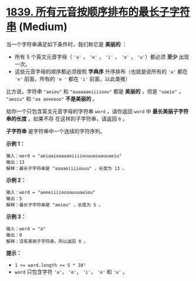 # [1839. 所有元音按顺序排布的最长子字符串][link] (Medium)

[link]: https://leetcode.cn/problems/longest-substring-of-all-vowels-in-order/

当一个字符串满足如下条件时，我们称它是 **美丽的** ：

- 所有 5 个英文元音字母（ `'a'` ， `'e'` ， `'i'` ， `'o'` ， `'u'`）都必须 **至少** 出现一次。
- 这些元音字母的顺序都必须按照 **字典序** 升序排布（也就是说所有的 `'a'` 都在 `'e'` 前面，所有的 `'e
'` 都在 `'i'` 前面，以此类推）

比方说，字符串 `"aeiou"` 和 `"aaaaaaeiiiioou"` 都是 **美丽的** ，但是 `"uaeio"` ， `"aeoiu"` 和 `"aa
aeeeooo"` **不是美丽的** 。

给你一个只包含英文元音字母的字符串 `word` ，请你返回 `word` 中 **最长美丽子字符串的长度** 。如果不存
在这样的子字符串，请返回 `0` 。

**子字符串** 是字符串中一个连续的字符序列。

**示例 1：**

```
输入：word = "aeiaaioaaaaeiiiiouuuooaauuaeiu"
输出：13
解释：最长子字符串是 "aaaaeiiiiouuu" ，长度为 13 。
```

**示例 2：**

```
输入：word = "aeeeiiiioooauuuaeiou"
输出：5
解释：最长子字符串是 "aeiou" ，长度为 5 。
```

**示例 3：**

```
输入：word = "a"
输出：0
解释：没有美丽子字符串，所以返回 0 。
```

**提示：**

- `1 <= word.length <= 5 * 10⁵`
- `word` 只包含字符 `'a'`， `'e'`， `'i'`， `'o'` 和 `'u'` 。
